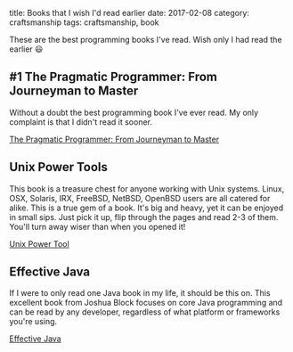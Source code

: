 title: Books that I wish I'd read earlier
date: 2017-02-08
category: craftsmanship
tags: craftsmanship, book

These are the best programming books I've read. Wish only I had read
the earlier 😃

## #1 The Pragmatic Programmer: From Journeyman to Master

Without a doubt the best programming book I've ever read. My only
complaint is that I didn't read it sooner.

<a href="https://www.amazon.com/Pragmatic-Programmer-Journeyman-Master/dp/020161622X">
  The Pragmatic Programmer: From Journeyman to Master
</a>

## Unix Power Tools

This book is a treasure chest for anyone working with Unix
systems. Linux, OSX, Solaris, IRX, FreeBSD, NetBSD, OpenBSD users are
all catered for alike. This is a true gem of a book. It's big and
heavy, yet it can be enjoyed in small sips. Just pick it up, flip
through the pages and read 2-3 of them. You'll turn away wiser than
when you opened it!

<a href="http://shop.oreilly.com/product/9780596003302.do">Unix Power Tool</a>

## Effective Java

If I were to only read one Java book in my life, it should be this
on. This excellent book from Joshua Block focuses on core Java
programming and can be read by any developer, regardless of what
platform or frameworks you're using.

<a href="https://www.amazon.com/Effective-Java-2nd-Joshua-Bloch/dp/0321356683/">
  Effective Java
</a>
